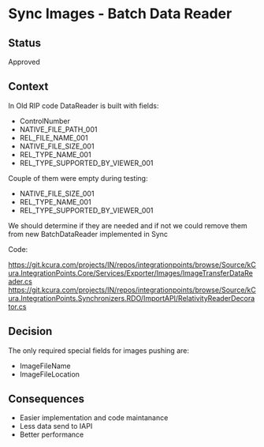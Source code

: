 # Sync Images -  Batch Data Reader

## Status

Approved

## Context

In Old RIP code DataReader is built with fields:

+ ControlNumber
+ NATIVE_FILE_PATH_001
+ REL_FILE_NAME_001
+ NATIVE_FILE_SIZE_001
+ REL_TYPE_NAME_001
+ REL_TYPE_SUPPORTED_BY_VIEWER_001

Couple of them were empty during testing:

+ NATIVE_FILE_SIZE_001
+ REL_TYPE_NAME_001
+ REL_TYPE_SUPPORTED_BY_VIEWER_001

We should determine if they are needed and if not we could remove them from new BatchDataReader implemented in Sync

Code:

<https://git.kcura.com/projects/IN/repos/integrationpoints/browse/Source/kCura.IntegrationPoints.Core/Services/Exporter/Images/ImageTransferDataReader.cs>
<https://git.kcura.com/projects/IN/repos/integrationpoints/browse/Source/kCura.IntegrationPoints.Synchronizers.RDO/ImportAPI/RelativityReaderDecorator.cs>

## Decision

The only required special fields for images pushing are:

+ ImageFileName
+ ImageFileLocation

## Consequences

+ Easier implementation and code maintanance
+ Less data send to IAPI
+ Better performance

